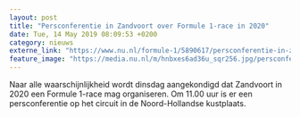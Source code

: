```yaml
---
layout: post
title: "Persconferentie in Zandvoort over Formule 1-race in 2020"
date: Tue, 14 May 2019 08:09:53 +0200
category: nieuws
externe_link: "https://www.nu.nl/formule-1/5890617/persconferentie-in-zandvoort-over-formule-1-race-in-2020.html"
feature_image: "https://media.nu.nl/m/hnbxes6ad36u_sqr256.jpg/persconferentie-in-zandvoort-over-formule-1-race-in-2020.jpg"
---
```


Naar alle waarschijnlijkheid wordt dinsdag aangekondigd dat Zandvoort in 2020 een Formule 1-race mag organiseren. Om 11.00 uur is er een persconferentie op het circuit in de Noord-Hollandse kustplaats.
